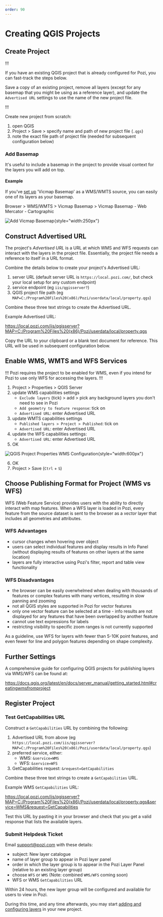 ```yaml
---
order: 90
---
```


# Creating QGIS Projects

## Create Project

!!!

If you have an existing QGIS project that is already configured for Pozi, you can fast-track the steps below.

Save a copy of an existing project, remove all layers (except for any basemap that you might be using as a reference layer), and update the `Advertised URL` settings to use the name of the new project file.

!!!

Create new project from scratch:

1. open QGIS
2. Project > Save > specify name and path of new project file (`.qgs`)
3. note the exact file path of project file (needed for subsequent configuration below)

### Add Basemap

It's useful to include a basemap in the project to provide visual context for the layers you will add on top.

#### Example

If you've [set up](/admin-guide/qgis/setting-up-qgis/#basemap) 'Vicmap Basemap' as a WMS/WMTS source, you can easily one of its layers as your basemap.

Browser > WMS/WMTS > Vicmap Basemap > Vicmap Basemap - Web Mercator - Cartographic

![Add Vicmap Basemap](./img/qgis-add-wmts-layer.png){style="width:250px"}

## Construct Advertised URL

The project's *Advertised URL* is a URL at which WMS and WFS requests can interact with the layers in the project file. Essentially, the project file needs a reference to itself in a URL format.

Combine the details below to create your project's Advertised URL:

1. server URL (default server URL is `https://local.pozi.com/`, but check your local setup for any custom endpoint)
2. service endpoint (eg `iis/qgisserver?`)
3. QGIS project file path (eg `MAP=C:/Program%20Files%20(x86)/Pozi/userdata/local/property.qgs`)

Combine these three text strings to create the Advertised URL.

Example Advertised URL:

https://local.pozi.com/iis/qgisserver?MAP=C:/Program%20Files%20(x86)/Pozi/userdata/local/property.qgs

Copy the URL to your clipboard or a blank text document for reference. This URL will be used in subsequent configuration below.

## Enable WMS, WMTS and WFS Services

!!!
Pozi requires the project to be enabled for WMS, even if you intend for Pozi to use only WFS for accessing the layers.
!!!

1. Project > Properties > QGIS Server
2. update WMS capabilities settings
   * `Exclude layers` (tick) > add > pick any background layers you don't need to see in Pozi
   * `Add geometry to feature response`: tick on
   * `Advertised URL`: enter Advertised URL
3. update WMTS capabilities settings
   * `Published layers > Project > Published`: tick on
   * `Advertised URL`: enter Advertised URL
4. update the WFS capabilities settings:
   * `Advertised URL`: enter Advertised URL
5. OK

![QGIS Project Properties WMS Configuration](./img/qgis-project-properties-configuration.png){style="width:600px"}

6. OK
7. Project > Save  (`Ctrl` + `S`)

## Choose Publishing Format for Project (WMS vs WFS)

WFS (Web Feature Service) provides users with the ability to directly interact with map features. When a WFS layer is loaded in Pozi, every feature from the source dataset is sent to the browser as a *vector* layer that includes all geometries and attributes.

### WFS Advantages

* cursor changes when hovering over object
* users can select individual features and display results in Info Panel (without displaying results of features on other layers at the same location)
* layers are fully interactive using Pozi's filter, report and table view functionality

### WFS Disadvantages

* the browser can be easily overwhelmed when dealing with thousands of features or complex features with many vertices, resulting in slow panning and zooming
* not all QGIS styles are supported in Pozi for vector features
* only one vector feature can be selected at a time - info results are not displayed for any features that have been overlapped by another feature
* cannot use text expressions for labels
* restricting visibility to specific zoom ranges is not currently supported

As a guideline, use WFS for layers with fewer than 5-10K point features, and even fewer for line and polygon features depending on shape complexity.

## Further Settings

A comprehensive guide for configuring QGIS projects for publishing layers via WMS/WFS can be found at:

https://docs.qgis.org/latest/en/docs/server_manual/getting_started.html#creatingwmsfromproject

## Register Project

### Test GetCapabilities URL

Construct a `GetCapabilities` URL by combining the following:

1. Advertised URL from above (eg `https://local.pozi.com/iis/qgisserver?MAP=C:/Program%20Files%20(x86)/Pozi/userdata/local/property.qgs`)
2. preferred service, either:
   * WMS: `&service=WMS`
   * WFS: `&service=WFS`
3. GetCapabilities request: `&request=GetCapabilities`

Combine these three text strings to create a `GetCapabilities` URL.

Example WMS `GetCapabilities` URL:

https://local.pozi.com/iis/qgisserver?MAP=C:/Program%20Files%20(x86)/Pozi/userdata/local/property.qgs&service=WMS&request=GetCapabilities

Test this URL by pasting it in your browser and check that you get a valid response that lists the available layers.

### Submit Helpdesk Ticket

Email support@pozi.com with these details:

* subject: New layer catalogue
* name of layer group to appear in Pozi layer panel
* order in which the layer group is to appear in the Pozi Layer Panel (relative to an existing layer group)
* choose `WFS` or `WMS` (Note: combined `WMS/WFS` coming soon)
* WFS or WMS `GetCapabilities` URL

Within 24 hours, the new layer group will be configured and available for users to view in Pozi.

During this time, and any time afterwards, you may start [adding and configuring layers](/admin-guide/qgis/managing-layers-in-qgis/) in your new project.
